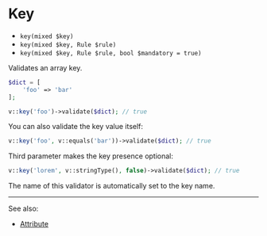 # Key

- `key(mixed $key)`
- `key(mixed $key, Rule $rule)`
- `key(mixed $key, Rule $rule, bool $mandatory = true)`

Validates an array key.

```php
$dict = [
    'foo' => 'bar'
];

v::key('foo')->validate($dict); // true
```

You can also validate the key value itself:

```php
v::key('foo', v::equals('bar'))->validate($dict); // true
```

Third parameter makes the key presence optional:

```php
v::key('lorem', v::stringType(), false)->validate($dict); // true
```

The name of this validator is automatically set to the key name.

***
See also:

  * [Attribute](Attribute.md)
